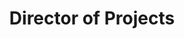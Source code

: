 ---
name: Jim Catlin
draft: true
title: Director of Projects
quote: >-
  Being in the continuous pursuit of perfection is knowing nothing is ever
  perfect, but I never stop trying to improve to get closer every day. I enjoy
  the challenges this industry brings to that pursuit.
details: >-
  A graduate of the Ben Franklin Institute in Boston, Catlin studied
  architecture at Boston Architectural College with the intention of becoming an
  architect. However, his first position out of school with a luxury custom
  millwork company cemented his passion for the art of high end interiors. Jim
  brings with him more than 30 years of experience in the luxury architecture
  and construction industries working with and for many of the country’s top
  architects, designers and contractors. His extensive industry knowledge,
  experience, and customer service skills add to the continued growth of Merritt
  as the industry leader in providing monumental architectural interiors.
image: /uploads/jdc.jpg
display_number: 7
lang: en
_comments:
  image: file should be ~600px wide
  lang: '''en'' for english, ''de'' for german (lowercase)'
  draft: drafts are saved but not published
---